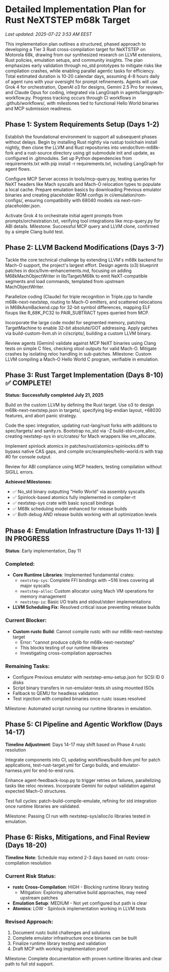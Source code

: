 # Detailed Implementation Plan for Rust NeXTSTEP m68k Target

*Last updated: 2025-07-22 3:53 AM EEST*

This implementation plan outlines a structured, phased approach to developing a Tier 3 Rust cross-compilation target for NeXTSTEP on Motorola 68k, drawing from our synthesized research on LLVM extensions, Rust policies, emulation setups, and community insights. The plan emphasizes early validation through no_std prototypes to mitigate risks like compilation crashes, while enabling parallel agentic tasks for efficiency. Total estimated duration is 10-20 calendar days, assuming 4-8 hours daily of agent runs with your oversight for prompt refinements. Agents will use Grok 4 for orchestration, OpenAI o3 for designs, Gemini 2.5 Pro for reviews, and Claude Opus for coding, integrated via LangGraph in agents/langgraph-workflow.py. Progress tracking occurs through CI workflows in .github/workflows/, with milestones tied to functional Hello World binaries and MCP submission readiness.

## Phase 1: System Requirements Setup (Days 1-2)

Establish the foundational environment to support all subsequent phases without delays. Begin by installing Rust nightly via rustup toolchain install nightly, then clone the LLVM and Rust repositories into vendor/llvm-m68k-fork and a rust-source directory using git submodule init and update, as configured in .gitmodules. Set up Python dependencies from requirements.txt with pip install -r requirements.txt, including LangGraph for agent flows.

Configure MCP Server access in tools/mcp-query.py, testing queries for NeXT headers like Mach syscalls and Mach-O relocation types to populate a local cache. Prepare emulation basics by downloading Previous emulator binaries and creating placeholder ROM configs in ci/emulation/rom-configs/, ensuring compatibility with 68040 models via next-rom-placeholder.json.

Activate Grok 4 to orchestrate initial agent prompts from prompts/orchestration.txt, verifying tool integrations like mcp-query.py for ABI details. Milestone: Successful MCP query and LLVM clone, confirmed by a simple Clang build test.

## Phase 2: LLVM Backend Modifications (Days 3-7)

Tackle the core technical challenge by extending LLVM's m68k backend for Mach-O support, the project's largest effort. Design agents (o3) blueprint patches in docs/llvm-enhancements.md, focusing on adding M68kMachObjectWriter in lib/Target/M68k to emit NeXT-compatible segments and load commands, templated from upstream MachObjectWriter.

Parallelize coding (Claude) for triple recognition in Triple.cpp to handle m68k-next-nextstep, routing to Mach-O emitters, and scattered relocations in M68kAsmBackend.cpp for 32-bit symbol differences, mapping ELF fixups like R_68K_PC32 to PAIR_SUBTRACT types queried from MCP.

Incorporate the large code model for segmented memory, patching TargetMachine to enable 32-bit absolute/GOT addressing. Apply patches via build-custom-llvm.sh in ci/scripts/, building a custom LLVM binary.

Review agents (Gemini) validate against MCP NeXT binaries using Clang tests on simple C files, checking otool outputs for valid Mach-O. Mitigate crashes by isolating reloc handling in sub-patches. Milestone: Custom LLVM compiling a Mach-O Hello World C program, verifiable in emulation.

## Phase 3: Rust Target Implementation (Days 8-10) ✅ **COMPLETE!**

**Status: Successfully completed July 21, 2025**

Build on the custom LLVM by defining the Rust target. Use o3 to design m68k-next-nextstep.json in targets/, specifying big-endian layout, +68030 features, and abort panic strategy.

Code the spec integration, updating rust-lang/rust forks with additions to spec/targets/ and sanity.rs. Bootstrap no_std via -Z build-std=core,alloc, creating nextstep-sys in src/crates/ for Mach wrappers like vm_allocate.

Implement spinlock atomics in patches/rust/atomics-spinlocks.diff to bypass native CAS gaps, and compile src/examples/hello-world.rs with trap #0 for console output.

Review for ABI compliance using MCP headers, testing compilation without SIGILL errors. 

**Achieved Milestones:**
- ✅ No_std binary outputting "Hello World" via assembly syscalls
- ✅ Spinlock-based atomics fully implemented in compiler-rt
- ✅ nextstep-sys crate with basic syscall bindings
- ✅ M68k scheduling model enhanced for release builds
- ✅ Both debug AND release builds working with all optimization levels

## Phase 4: Emulation Infrastructure (Days 11-13) 🚧 **IN PROGRESS**

**Status**: Early implementation, Day 11

### Completed:
- **Core Runtime Libraries**: Implemented fundamental crates:
  - `nextstep-sys`: Complete FFI bindings with ~516 lines covering all major syscalls
  - `nextstep-alloc`: Custom allocator using Mach VM operations for memory management
  - `nextstep-io`: Basic I/O traits and stdout/stderr implementations
- **LLVM Scheduling Fix**: Resolved critical issue preventing release builds

### Current Blocker:
- **Custom rustc Build**: Cannot compile rustc with our m68k-next-nextstep target
  - Error: "cannot produce cdylib for m68k-next-nextstep" 
  - This blocks testing of our runtime libraries
  - Investigating cross-compilation approaches

### Remaining Tasks:
- Configure Previous emulator with nextstep-emu-setup.json for SCSI ID 0 disks
- Script binary transfers in run-emulator-tests.sh using mounted ISOs
- Fallback to QEMU for headless validation
- Test injection with compiled binaries once rustc issues resolved

Milestone: Automated script running our runtime libraries in emulation.

## Phase 5: CI Pipeline and Agentic Workflow (Days 14-17)

**Timeline Adjustment**: Days 14-17 may shift based on Phase 4 rustc resolution

Integrate components into CI, updating workflows/build-llvm.yml for patch applications, test-rust-target.yml for Cargo builds, and emulator-harness.yml for end-to-end runs.

Enhance agent-feedback-loop.py to trigger retries on failures, parallelizing tasks like reloc reviews. Incorporate Gemini for output validation against expected Mach-O structures.

Test full cycles: patch-build-compile-emulate, refining for std integration once runtime libraries are validated. 

Milestone: Passing CI run with nextstep-sys/alloc/io libraries tested in emulation.

## Phase 6: Risks, Mitigations, and Final Review (Days 18-20)

**Timeline Note**: Schedule may extend 2-3 days based on rustc cross-compilation resolution

### Current Risk Status:
- **rustc Cross-Compilation**: HIGH - Blocking runtime library testing
  - Mitigation: Exploring alternative build approaches, may need upstream patches
- **Emulation Setup**: MEDIUM - Not yet configured but path is clear
- **Atomics**: LOW - Spinlock implementation working in LLVM tests

### Revised Approach:
1. Document rustc build challenges and solutions
2. Complete emulator infrastructure once binaries can be built
3. Finalize runtime library testing and validation
4. Draft MCP with working implementation proof

Milestone: Complete documentation with proven runtime libraries and clear path to full std support.